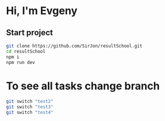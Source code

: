 # Hi, I'm Evgeny

## Start project

```sh
git clone https://github.com/SirJon/resultSchool.git
cd resultSchool
npm i
npm run dev
```
# To see all tasks change branch

```sh
git switch "test2"
git switch "test3"
git switch "test4"
```
